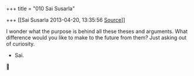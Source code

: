 +++
title = "010 Sai Susarla"

+++
[[Sai Susarla	2013-04-20, 13:35:56 [Source](https://groups.google.com/g/samskrita/c/W9eeZDBIznY)]]



I wonder what the purpose is behind all these theses and arguments. What difference would you like to make to the future from them? Just asking out of curiosity.  
- Sai.



